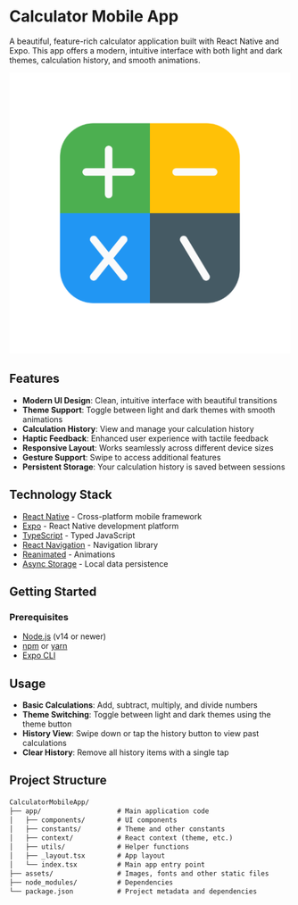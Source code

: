 # Calculator Mobile App

A beautiful, feature-rich calculator application built with React Native and Expo. This app offers a modern, intuitive interface with both light and dark themes, calculation history, and smooth animations.

<div align="center">
  <img src="assets/images/calc.png" alt="Calculator App">
</div>

## Features

- **Modern UI Design**: Clean, intuitive interface with beautiful transitions
- **Theme Support**: Toggle between light and dark themes with smooth animations
- **Calculation History**: View and manage your calculation history
- **Haptic Feedback**: Enhanced user experience with tactile feedback
- **Responsive Layout**: Works seamlessly across different device sizes
- **Gesture Support**: Swipe to access additional features
- **Persistent Storage**: Your calculation history is saved between sessions

## Technology Stack

- [React Native](https://reactnative.dev/) - Cross-platform mobile framework
- [Expo](https://expo.dev/) - React Native development platform
- [TypeScript](https://www.typescriptlang.org/) - Typed JavaScript
- [React Navigation](https://reactnavigation.org/) - Navigation library
- [Reanimated](https://docs.swmansion.com/react-native-reanimated/) - Animations
- [Async Storage](https://react-native-async-storage.github.io/async-storage/) - Local data persistence

## Getting Started

### Prerequisites

- [Node.js](https://nodejs.org/) (v14 or newer)
- [npm](https://www.npmjs.com/) or [yarn](https://yarnpkg.com/)
- [Expo CLI](https://docs.expo.dev/get-started/installation/)

## Usage

- **Basic Calculations**: Add, subtract, multiply, and divide numbers
- **Theme Switching**: Toggle between light and dark themes using the theme button
- **History View**: Swipe down or tap the history button to view past calculations
- **Clear History**: Remove all history items with a single tap

## Project Structure

```
CalculatorMobileApp/
├── app/                   # Main application code
│   ├── components/        # UI components
│   ├── constants/         # Theme and other constants
│   ├── context/           # React context (theme, etc.)
│   ├── utils/             # Helper functions
│   ├── _layout.tsx        # App layout
│   └── index.tsx          # Main app entry point
├── assets/                # Images, fonts and other static files
├── node_modules/          # Dependencies
└── package.json           # Project metadata and dependencies
```

